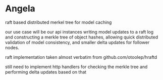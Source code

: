 # Angela

raft based distributed merkel tree for model caching

our use case will be our api instances writing model updates to a raft log and constructing a merkle tree of object hashes, allowing quick distributed validation of model consistency, and smaller delta updates for follower nodes.

raft implementation taken almost verbatim from github.com/otoolep/hraftd

still need to implement http handlers for checking the merkle tree and performing delta updates based on that
